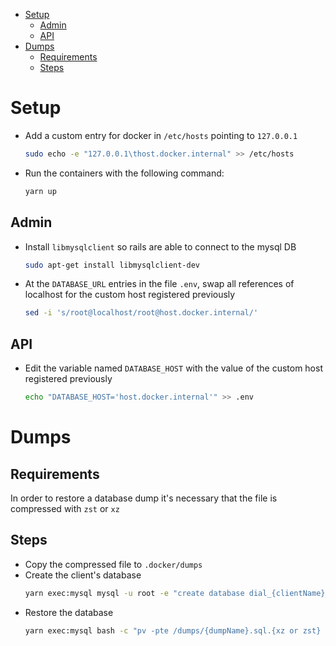 - [Setup](#setup)
  - [Admin](#admin)
  - [API](#api)
- [Dumps](#dumps)
  - [Requirements](#requirements)
  - [Steps](#steps)

# Setup

- Add a custom entry for docker in `/etc/hosts` pointing to `127.0.0.1`

  ```bash
  sudo echo -e "127.0.0.1\thost.docker.internal" >> /etc/hosts
  ```

- Run the containers with the following command:

  ```bash
  yarn up
  ```

## Admin

- Install `libmysqlclient` so rails are able to connect to the mysql DB

  ```bash
  sudo apt-get install libmysqlclient-dev
  ```

- At the `DATABASE_URL` entries in the file `.env`, swap all references of localhost for the custom host registered previously

  ```bash
  sed -i 's/root@localhost/root@host.docker.internal/'
  ```

## API

- Edit the variable named `DATABASE_HOST` with the value of the custom host registered previously

  ```bash
  echo "DATABASE_HOST='host.docker.internal'" >> .env
  ```

# Dumps

## Requirements

In order to restore a database dump it's necessary that the file is compressed with `zst` or `xz`

## Steps

- Copy the compressed file to `.docker/dumps`
- Create the client's database
  ```bash
  yarn exec:mysql mysql -u root -e "create database dial_{clientName}_{env};"
  ```
- Restore the database 
  ```bash
  yarn exec:mysql bash -c "pv -pte /dumps/{dumpName}.sql.{xz or zst} | unxz or unzstd | mysql -u root dial_{clientName}_{env}"
  ```
